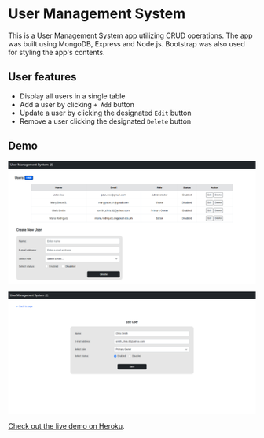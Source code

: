 # User Management System

This is a User Management System app utilizing CRUD operations. The app was built using MongoDB, Express and Node.js. Bootstrap was also used for styling the app's contents.

## User features
 - Display all users in a single table
 - Add a user by clicking `+ Add` button
 - Update a user by clicking the designated `Edit` button
 - Remove a user clicking the designated `Delete` button

## Demo

![Home page](public/Demo-Create.PNG)

![Edit page](public/Demo-Edit.PNG)

[Check out the live demo on Heroku](https://desolate-river-13878.herokuapp.com/).